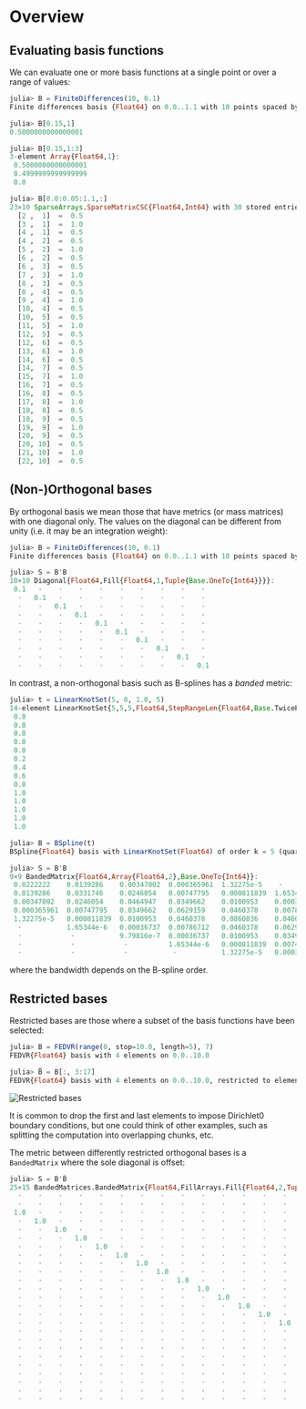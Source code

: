 # Overview

## Evaluating basis functions

We can evaluate one or more basis functions at a single point or over
a range of values:

```julia
julia> B = FiniteDifferences(10, 0.1)
Finite differences basis {Float64} on 0.0..1.1 with 10 points spaced by Δx = 0.1

julia> B[0.15,1]
0.5000000000000001

julia> B[0.15,1:3]
3-element Array{Float64,1}:
 0.5000000000000001
 0.4999999999999999
 0.0

julia> B[0.0:0.05:1.1,:]
23×10 SparseArrays.SparseMatrixCSC{Float64,Int64} with 30 stored entries:
  [2 ,  1]  =  0.5
  [3 ,  1]  =  1.0
  [4 ,  1]  =  0.5
  [4 ,  2]  =  0.5
  [5 ,  2]  =  1.0
  [6 ,  2]  =  0.5
  [6 ,  3]  =  0.5
  [7 ,  3]  =  1.0
  [8 ,  3]  =  0.5
  [8 ,  4]  =  0.5
  [9 ,  4]  =  1.0
  [10,  4]  =  0.5
  [10,  5]  =  0.5
  [11,  5]  =  1.0
  [12,  5]  =  0.5
  [12,  6]  =  0.5
  [13,  6]  =  1.0
  [14,  6]  =  0.5
  [14,  7]  =  0.5
  [15,  7]  =  1.0
  [16,  7]  =  0.5
  [16,  8]  =  0.5
  [17,  8]  =  1.0
  [18,  8]  =  0.5
  [18,  9]  =  0.5
  [19,  9]  =  1.0
  [20,  9]  =  0.5
  [20, 10]  =  0.5
  [21, 10]  =  1.0
  [22, 10]  =  0.5
```

## (Non-)Orthogonal bases

By orthogonal basis we mean those that have metrics (or mass matrices)
with one diagonal only. The values on the diagonal can be different
from unity (i.e. it may be an integration weight):

```julia
julia> B = FiniteDifferences(10, 0.1)
Finite differences basis {Float64} on 0.0..1.1 with 10 points spaced by Δx = 0.1

julia> S = B'B
10×10 Diagonal{Float64,Fill{Float64,1,Tuple{Base.OneTo{Int64}}}}:
 0.1   ⋅    ⋅    ⋅    ⋅    ⋅    ⋅    ⋅    ⋅    ⋅
  ⋅   0.1   ⋅    ⋅    ⋅    ⋅    ⋅    ⋅    ⋅    ⋅
  ⋅    ⋅   0.1   ⋅    ⋅    ⋅    ⋅    ⋅    ⋅    ⋅
  ⋅    ⋅    ⋅   0.1   ⋅    ⋅    ⋅    ⋅    ⋅    ⋅
  ⋅    ⋅    ⋅    ⋅   0.1   ⋅    ⋅    ⋅    ⋅    ⋅
  ⋅    ⋅    ⋅    ⋅    ⋅   0.1   ⋅    ⋅    ⋅    ⋅
  ⋅    ⋅    ⋅    ⋅    ⋅    ⋅   0.1   ⋅    ⋅    ⋅
  ⋅    ⋅    ⋅    ⋅    ⋅    ⋅    ⋅   0.1   ⋅    ⋅
  ⋅    ⋅    ⋅    ⋅    ⋅    ⋅    ⋅    ⋅   0.1   ⋅
  ⋅    ⋅    ⋅    ⋅    ⋅    ⋅    ⋅    ⋅    ⋅   0.1
```

In contrast, a non-orthogonal basis such as B-splines has a _banded_
metric:

```julia
julia> t = LinearKnotSet(5, 0, 1.0, 5)
14-element LinearKnotSet{5,5,5,Float64,StepRangeLen{Float64,Base.TwicePrecision{Float64},Base.TwicePrecision{Float64}}}:
 0.0
 0.0
 0.0
 0.0
 0.0
 0.2
 0.4
 0.6
 0.8
 1.0
 1.0
 1.0
 1.0
 1.0

julia> B = BSpline(t)
BSpline{Float64} basis with LinearKnotSet(Float64) of order k = 5 (quartic) on 0.0..1.0 (5 intervals)

julia> S = B'B
9×9 BandedMatrix{Float64,Array{Float64,2},Base.OneTo{Int64}}:
 0.0222222    0.0139286    0.00347002  0.000365961  1.32275e-5    ⋅            ⋅           ⋅            ⋅
 0.0139286    0.0331746    0.0246054   0.00747795   0.000811839  1.65344e-6    ⋅           ⋅            ⋅
 0.00347002   0.0246054    0.0464947   0.0349662    0.0100953    0.00036737   9.79816e-7   ⋅            ⋅
 0.000365961  0.00747795   0.0349662   0.0629159    0.0460378    0.00786712   0.00036737  1.65344e-6    ⋅
 1.32275e-5   0.000811839  0.0100953   0.0460378    0.0860836    0.0460378    0.0100953   0.000811839  1.32275e-5
  ⋅           1.65344e-6   0.00036737  0.00786712   0.0460378    0.0629159    0.0349662   0.00747795   0.000365961
  ⋅            ⋅           9.79816e-7  0.00036737   0.0100953    0.0349662    0.0464947   0.0246054    0.00347002
  ⋅            ⋅            ⋅          1.65344e-6   0.000811839  0.00747795   0.0246054   0.0331746    0.0139286
  ⋅            ⋅            ⋅           ⋅           1.32275e-5   0.000365961  0.00347002  0.0139286    0.0222222
```

where the bandwidth depends on the B-spline order.

## Restricted bases

Restricted bases are those where a subset of the basis functions have
been selected:

```julia
julia> B = FEDVR(range(0, stop=10.0, length=5), 7)
FEDVR{Float64} basis with 4 elements on 0.0..10.0

julia> B̃ = B[:, 3:17]
FEDVR{Float64} basis with 4 elements on 0.0..10.0, restricted to elements 1:3, basis functions 3..17 ⊂ 1..25
```

![Restricted bases](figures/restricted_bases.svg)

It is common to drop the first and last elements to impose Dirichlet0
boundary conditions, but one could think of other examples, such as
splitting the computation into overlapping chunks, etc.

The metric between differently restricted orthogonal bases is a
`BandedMatrix` where the sole diagonal is offset:

```julia
julia> S = B'B̃
25×15 BandedMatrices.BandedMatrix{Float64,FillArrays.Fill{Float64,2,Tuple{Base.OneTo{Int64},Base.OneTo{Int64}}},Base.OneTo{Int64}}:
  ⋅    ⋅    ⋅    ⋅    ⋅    ⋅    ⋅    ⋅    ⋅    ⋅    ⋅    ⋅    ⋅    ⋅    ⋅
  ⋅    ⋅    ⋅    ⋅    ⋅    ⋅    ⋅    ⋅    ⋅    ⋅    ⋅    ⋅    ⋅    ⋅    ⋅
 1.0   ⋅    ⋅    ⋅    ⋅    ⋅    ⋅    ⋅    ⋅    ⋅    ⋅    ⋅    ⋅    ⋅    ⋅
  ⋅   1.0   ⋅    ⋅    ⋅    ⋅    ⋅    ⋅    ⋅    ⋅    ⋅    ⋅    ⋅    ⋅    ⋅
  ⋅    ⋅   1.0   ⋅    ⋅    ⋅    ⋅    ⋅    ⋅    ⋅    ⋅    ⋅    ⋅    ⋅    ⋅
  ⋅    ⋅    ⋅   1.0   ⋅    ⋅    ⋅    ⋅    ⋅    ⋅    ⋅    ⋅    ⋅    ⋅    ⋅
  ⋅    ⋅    ⋅    ⋅   1.0   ⋅    ⋅    ⋅    ⋅    ⋅    ⋅    ⋅    ⋅    ⋅    ⋅
  ⋅    ⋅    ⋅    ⋅    ⋅   1.0   ⋅    ⋅    ⋅    ⋅    ⋅    ⋅    ⋅    ⋅    ⋅
  ⋅    ⋅    ⋅    ⋅    ⋅    ⋅   1.0   ⋅    ⋅    ⋅    ⋅    ⋅    ⋅    ⋅    ⋅
  ⋅    ⋅    ⋅    ⋅    ⋅    ⋅    ⋅   1.0   ⋅    ⋅    ⋅    ⋅    ⋅    ⋅    ⋅
  ⋅    ⋅    ⋅    ⋅    ⋅    ⋅    ⋅    ⋅   1.0   ⋅    ⋅    ⋅    ⋅    ⋅    ⋅
  ⋅    ⋅    ⋅    ⋅    ⋅    ⋅    ⋅    ⋅    ⋅   1.0   ⋅    ⋅    ⋅    ⋅    ⋅
  ⋅    ⋅    ⋅    ⋅    ⋅    ⋅    ⋅    ⋅    ⋅    ⋅   1.0   ⋅    ⋅    ⋅    ⋅
  ⋅    ⋅    ⋅    ⋅    ⋅    ⋅    ⋅    ⋅    ⋅    ⋅    ⋅   1.0   ⋅    ⋅    ⋅
  ⋅    ⋅    ⋅    ⋅    ⋅    ⋅    ⋅    ⋅    ⋅    ⋅    ⋅    ⋅   1.0   ⋅    ⋅
  ⋅    ⋅    ⋅    ⋅    ⋅    ⋅    ⋅    ⋅    ⋅    ⋅    ⋅    ⋅    ⋅   1.0   ⋅
  ⋅    ⋅    ⋅    ⋅    ⋅    ⋅    ⋅    ⋅    ⋅    ⋅    ⋅    ⋅    ⋅    ⋅   1.0
  ⋅    ⋅    ⋅    ⋅    ⋅    ⋅    ⋅    ⋅    ⋅    ⋅    ⋅    ⋅    ⋅    ⋅    ⋅
  ⋅    ⋅    ⋅    ⋅    ⋅    ⋅    ⋅    ⋅    ⋅    ⋅    ⋅    ⋅    ⋅    ⋅    ⋅
  ⋅    ⋅    ⋅    ⋅    ⋅    ⋅    ⋅    ⋅    ⋅    ⋅    ⋅    ⋅    ⋅    ⋅    ⋅
  ⋅    ⋅    ⋅    ⋅    ⋅    ⋅    ⋅    ⋅    ⋅    ⋅    ⋅    ⋅    ⋅    ⋅    ⋅
  ⋅    ⋅    ⋅    ⋅    ⋅    ⋅    ⋅    ⋅    ⋅    ⋅    ⋅    ⋅    ⋅    ⋅    ⋅
  ⋅    ⋅    ⋅    ⋅    ⋅    ⋅    ⋅    ⋅    ⋅    ⋅    ⋅    ⋅    ⋅    ⋅    ⋅
  ⋅    ⋅    ⋅    ⋅    ⋅    ⋅    ⋅    ⋅    ⋅    ⋅    ⋅    ⋅    ⋅    ⋅    ⋅
  ⋅    ⋅    ⋅    ⋅    ⋅    ⋅    ⋅    ⋅    ⋅    ⋅    ⋅    ⋅    ⋅    ⋅    ⋅
```
